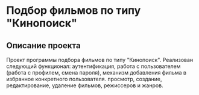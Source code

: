 # Подбор фильмов по типу "Кинопоиск"

## Описание проекта

Проект программы подбора фильмов по типу "Кинопоиск". Реализован следующий функционал: аутентификация, работа с пользователем (работа с профилем, смена пароля), механизм добавления фильма в избранное конкретного пользователя. просмотр, создание, редактирование, удаление фильмов, режиссеров и жанров.

